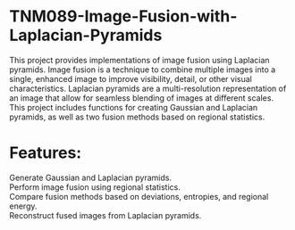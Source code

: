 # TNM089-Image-Fusion-with-Laplacian-Pyramids

This project provides implementations of image fusion using Laplacian pyramids. Image fusion is a technique to combine multiple images into a single, enhanced image to improve visibility, detail, or other visual characteristics. Laplacian pyramids are a multi-resolution representation of an image that allow for seamless blending of images at different scales. This project includes functions for creating Gaussian and Laplacian pyramids, as well as two fusion methods based on regional statistics.  

# Features:  
Generate Gaussian and Laplacian pyramids.  
Perform image fusion using regional statistics.  
Compare fusion methods based on deviations, entropies, and regional energy.  
Reconstruct fused images from Laplacian pyramids. 

